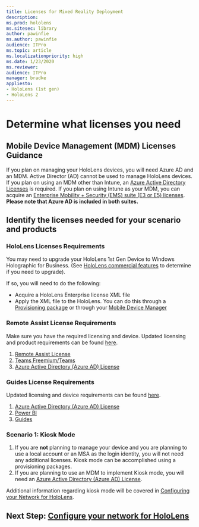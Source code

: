 ```yaml
---
title: Licenses for Mixed Reality Deployment
description: 
ms.prod: hololens
ms.sitesec: library
author: pawinfie
ms.author: pawinfie
audience: ITPro
ms.topic: article
ms.localizationpriority: high
ms.date: 1/23/2020
ms.reviewer: 
audience: ITPro
manager: bradke
appliesto:
- HoloLens (1st gen)
- HoloLens 2
---
```


# Determine what licenses you need

## Mobile Device Management (MDM) Licenses Guidance

If you plan on managing your HoloLens devices, you will need Azure AD and an MDM. Active Director (AD) cannot be used to manage HoloLens devices.
If you plan on using an MDM other than Intune, an [Azure Active Directory Licenses](https://docs.microsoft.com/azure/active-directory/fundamentals/active-directory-whatis) is required.
If you plan on using Intune as your MDM, you can acquire an [Enterprise Mobility + Security (EMS) suite (E3 or E5) licenses](https://www.microsoft.com/microsoft-365/enterprise-mobility-security/compare-plans-and-pricing). **Please note that Azure AD is included in both suites.**

## Identify the licenses needed for your scenario and products

### HoloLens Licenses Requirements

You may need to upgrade your HoloLens 1st Gen Device to Windows Holographic for Business. (See [HoloLens commercial features](holoLens-commercial-features.md#feature-comparison-between-editions) to determine if you need to upgrade).

 If so, you will need to do the following:

- Acquire a HoloLens Enterprise license XML file
- Apply the XML file to the HoloLens. You can do this through a [Provisioning package](hololens-provisioning.md) or through your [Mobile Device Manager](https://docs.microsoft.com/intune/configuration/holographic-upgrade)

### Remote Assist License Requirements

Make sure you have the required licensing and device. Updated licensing and product requirements can be found [here](https://docs.microsoft.com/dynamics365/mixed-reality/remote-assist/requirements).

1. [Remote Assist License](https://docs.microsoft.com/dynamics365/mixed-reality/remote-assist/buy-and-deploy-remote-assist)
1. [Teams Freemium/Teams](https://products.office.com/microsoft-teams/free)
1. [Azure Active Directory (Azure AD) License](https://docs.microsoft.com/azure/active-directory/fundamentals/active-directory-whatis)

### Guides License Requirements

Updated licensing and device requirements can be found [here](https://docs.microsoft.com/dynamics365/mixed-reality/guides/requirements).

1. [Azure Active Directory (Azure AD) License](https://docs.microsoft.com/azure/active-directory/fundamentals/active-directory-whatis)
1. [Power BI](https://powerbi.microsoft.com/desktop/)
1. [Guides](https://docs.microsoft.com/dynamics365/mixed-reality/guides/setup)

### Scenario 1: Kiosk Mode

1. If you are **not** planning to manage your device and you are planning to use a local account or an MSA as the login identity, you will not need any additional licenses. Kiosk mode can be accomplished using a provisioning packages.
1. If you are planning to use an MDM to implement Kiosk mode, you will need an [Azure Active Directory (Azure AD) License](https://docs.microsoft.com/azure/active-directory/fundamentals/active-directory-whatis).

Additional information regarding kiosk mode will be covered in [Configuring your Network for HoloLens](hololens-commercial-infrastructure.md#how-to-configure-kiosk-mode-using-microsoft-intune).

## Next Step: [Configure your network for HoloLens](hololens-commercial-infrastructure.md)